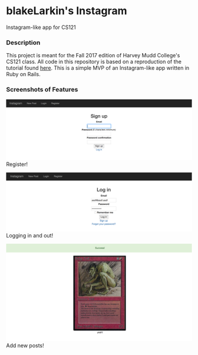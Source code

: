 # blakeLarkin's Instagram
Instagram-like app for CS121

### Description ###
This project is meant for the Fall 2017 edition of Harvey Mudd College's CS121 class. All code in this repository is based on a reproduction of the tutorial found [here](https://www.youtube.com/watch?v=MpFO4Zr0EPE). This is a simple MVP of an Instagram-like app written in Ruby on Rails.

### Screenshots of Features ###
![Register](/screenshots/register.png "Register")
Register!



![Login/Logout](/screenshots/login.png "Login/Logout")
Logging in and out!



![Adding a new post](/screenshots/add.png "Adding a new post")
Add new posts!


